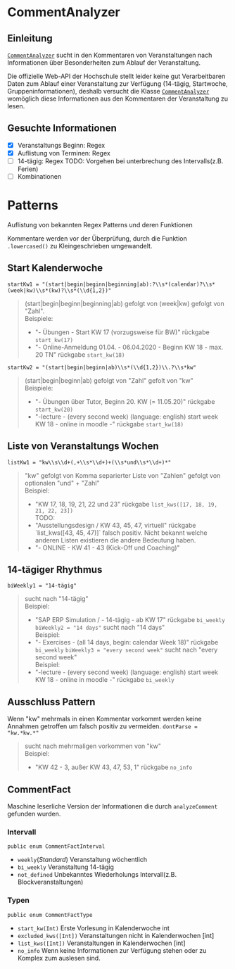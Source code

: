 # CommentAnalyzer
## Einleitung
[`CommentAnalyzer`](../Sources/LectureAI/CommentAnalyzer.swift) sucht in den Kommentaren von Veranstaltungen nach Informationen über Besonderheiten zum Ablauf der Veranstaltung.

Die offizielle Web-API der Hochschule stellt leider keine gut Verarbeitbaren Daten zum Ablauf einer Veranstaltung zur Verfügung (14-tägig, Startwoche, Gruppeninformationen), deshalb versucht die Klasse [`CommentAnalyzer`](../Sources/LectureAI/CommentAnalyzer.swift) womöglich diese Informationen aus den Kommentaren der Veranstaltung zu lesen.

## Gesuchte Informationen

- [x] Veranstaltungs Beginn: Regex
- [x] Auflistung von Terminen: Regex
- [ ] 14-tägig: Regex TODO: Vorgehen bei unterbrechung des Intervalls(z.B. Ferien)
- [ ] Kombinationen

# Patterns
Auflistung von bekannten Regex Patterns und deren Funktionen

Kommentare werden vor der Überprüfung, durch die Funktion `.lowercased()` zu Kleingeschrieben umgewandelt.
## Start Kalenderwoche
`startKw1 = "(start|begin|beginn|beginning|ab):?\\s*(calendar)?\\s*(week|kw)\\s*(kw)?\\s*(\\d{1,2})"` 
> (start|begin|beginn|beginning|ab) gefolgt von (week|kw) gefolgt von "Zahl".  
> Beispiele:
> * "- Übungen - Start KW 17 (vorzugsweise für BW)" rückgabe `start_kw(17)`
> * "- Online-Anmeldung 01.04. - 06.04.2020 - Beginn KW 18 - max. 20 TN" rückgabe  `start_kw(18)`

`startKw2 = "(start|begin|beginn|ab)\\s*(\\d{1,2})\\.?\\s*kw"`
> (start|begin|beginn|ab) gefolgt von "Zahl" gefolt von "kw"  
> Beispiele:
> * "- Übungen über Tutor, Beginn 20. KW (= 11.05.20)" rückgabe `start_kw(20)`
> * "-lecture - (every second week) (language: english) start week KW 18 - online in moodle -" rückgabe `start_kw(18)`
## Liste von Veranstaltungs Wochen
`listKw1 = "kw\\s\\d+(,+\\s*\\d+)+(\\s*und\\s*\\d+)*"`
> "kw" gefolgt von Komma separierter Liste von "Zahlen" gefolgt von optionalen "und" + "Zahl"    
> Beispiel:
> * "KW 17, 18, 19, 21, 22 und 23" rückgabe `list_kws([17, 18, 19, 21, 22, 23])`  
> TODO:
> * "Ausstellungsdesign /  KW 43, 45, 47, virtuell" rückgabe ´list_kws([43, 45, 47)]` falsch positiv. Nicht bekannt welche anderen Listen existieren die andere Bedeutung haben.
> * "- ONLINE - KW 41 - 43 (Kick-Off und Coaching)"
## 14-tägiger Rhythmus
`biWeekly1 = "14-tägig"`
> sucht nach "14-tägig"  
> Beispiel:
> * "SAP ERP Simulation / - 14-tägig - ab KW 17" rückgabe `bi_weekly`
`biWeekly2 = "14 days"`
> sucht nach "14 days"  
> Beispiel:
> * "- Exercises - (all 14 days, begin: calendar Week 18)" rückgabe `bi_weekly`
`biWeekly3 = "every second week"`
> sucht nach "every second week"  
> Beispiel:
> * "-lecture - (every second week) (language: english) start week KW 18 - online in moodle -" rückgabe `bi_weekly`
## Ausschluss Pattern
Wenn "kw" mehrmals in einen Kommentar vorkommt werden keine Annahmen getroffen um falsch positiv zu vermeiden.
`dontParse = "kw.*kw.*"`
> sucht nach mehrmaligen vorkommen von "kw"  
> Beispiel:
> * "KW 42 - 3, außer KW 43, 47, 53, 1" rückgabe `no_info`
## CommentFact
Maschine leserliche Version der Informationen die durch `analyzeComment` gefunden wurden.
### Intervall
`public enum CommentFactInterval`
 * `weekly`(*Standard*) Veranstaltung wöchentlich
 * `bi_weekly` Veranstaltung 14-tägig
 * `not_defined` Unbekanntes Wiederholungs Intervall(z.B. Blockveranstaltungen)

### Typen
`public enum CommentFactType`
 * `start_kw(Int)` Erste Vorlesung in Kalenderwoche int
 * `excluded_kws([Int])` Veranstaltungen nicht in Kalenderwochen [int]
 * `list_kws([Int])` Veranstaltungen in Kalenderwochen [int]
 * `no_info` Wenn keine Informationen zur Verfügung stehen oder zu Komplex zum auslesen sind.

